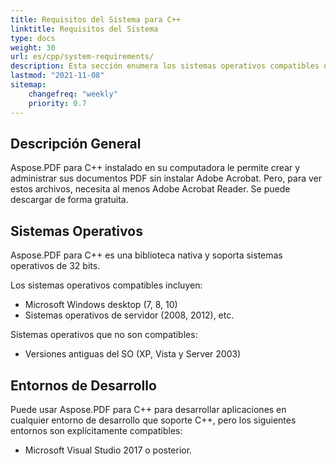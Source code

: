 ```yaml
---
title: Requisitos del Sistema para C++
linktitle: Requisitos del Sistema
type: docs
weight: 30
url: es/cpp/system-requirements/
description: Esta sección enumera los sistemas operativos compatibles que un desarrollador necesita para trabajar con éxito con Aspose.PDF para C++.
lastmod: "2021-11-08"
sitemap:
    changefreq: "weekly"
    priority: 0.7
---
```


## Descripción General

Aspose.PDF para C++ instalado en su computadora le permite crear y administrar sus documentos PDF sin instalar Adobe Acrobat. Pero, para ver estos archivos, necesita al menos Adobe Acrobat Reader. Se puede descargar de forma gratuita.

## Sistemas Operativos

Aspose.PDF para C++ es una biblioteca nativa y soporta sistemas operativos de 32 bits.

Los sistemas operativos compatibles incluyen:

- Microsoft Windows desktop (7, 8, 10)
- Sistemas operativos de servidor (2008, 2012), etc.

Sistemas operativos que no son compatibles:

- Versiones antiguas del SO (XP, Vista y Server 2003)

## Entornos de Desarrollo

Puede usar Aspose.PDF para C++ para desarrollar aplicaciones en cualquier entorno de desarrollo que soporte C++, pero los siguientes entornos son explícitamente compatibles:

- Microsoft Visual Studio 2017 o posterior.